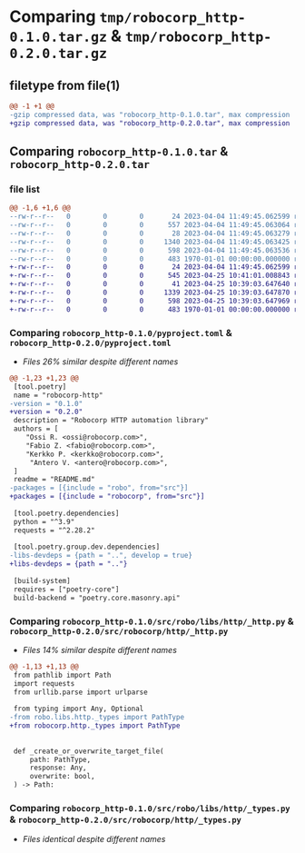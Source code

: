 # Comparing `tmp/robocorp_http-0.1.0.tar.gz` & `tmp/robocorp_http-0.2.0.tar.gz`

## filetype from file(1)

```diff
@@ -1 +1 @@
-gzip compressed data, was "robocorp_http-0.1.0.tar", max compression
+gzip compressed data, was "robocorp_http-0.2.0.tar", max compression
```

## Comparing `robocorp_http-0.1.0.tar` & `robocorp_http-0.2.0.tar`

### file list

```diff
@@ -1,6 +1,6 @@
--rw-r--r--   0        0        0       24 2023-04-04 11:49:45.062599 robocorp_http-0.1.0/README.md
--rw-r--r--   0        0        0      557 2023-04-04 11:49:45.063064 robocorp_http-0.1.0/pyproject.toml
--rw-r--r--   0        0        0       28 2023-04-04 11:49:45.063279 robocorp_http-0.1.0/src/robo/libs/http/__init__.py
--rw-r--r--   0        0        0     1340 2023-04-04 11:49:45.063425 robocorp_http-0.1.0/src/robo/libs/http/_http.py
--rw-r--r--   0        0        0      598 2023-04-04 11:49:45.063536 robocorp_http-0.1.0/src/robo/libs/http/_types.py
--rw-r--r--   0        0        0      483 1970-01-01 00:00:00.000000 robocorp_http-0.1.0/PKG-INFO
+-rw-r--r--   0        0        0       24 2023-04-04 11:49:45.062599 robocorp_http-0.2.0/README.md
+-rw-r--r--   0        0        0      545 2023-04-25 10:41:01.008843 robocorp_http-0.2.0/pyproject.toml
+-rw-r--r--   0        0        0       41 2023-04-25 10:39:03.647640 robocorp_http-0.2.0/src/robocorp/http/__init__.py
+-rw-r--r--   0        0        0     1339 2023-04-25 10:39:03.647870 robocorp_http-0.2.0/src/robocorp/http/_http.py
+-rw-r--r--   0        0        0      598 2023-04-25 10:39:03.647969 robocorp_http-0.2.0/src/robocorp/http/_types.py
+-rw-r--r--   0        0        0      483 1970-01-01 00:00:00.000000 robocorp_http-0.2.0/PKG-INFO
```

### Comparing `robocorp_http-0.1.0/pyproject.toml` & `robocorp_http-0.2.0/pyproject.toml`

 * *Files 26% similar despite different names*

```diff
@@ -1,23 +1,23 @@
 [tool.poetry]
 name = "robocorp-http"
-version = "0.1.0"
+version = "0.2.0"
 description = "Robocorp HTTP automation library"
 authors = [
 	"Ossi R. <ossi@robocorp.com>",
 	"Fabio Z. <fabio@robocorp.com>",
 	"Kerkko P. <kerkko@robocorp.com>",
     "Antero V. <antero@robocorp.com>",
 ]
 readme = "README.md"
-packages = [{include = "robo", from="src"}]
+packages = [{include = "robocorp", from="src"}]
 
 [tool.poetry.dependencies]
 python = "^3.9"
 requests = "^2.28.2"
 
 [tool.poetry.group.dev.dependencies]
-libs-devdeps = {path = "..", develop = true}
+libs-devdeps = {path = ".."}
 
 [build-system]
 requires = ["poetry-core"]
 build-backend = "poetry.core.masonry.api"
```

### Comparing `robocorp_http-0.1.0/src/robo/libs/http/_http.py` & `robocorp_http-0.2.0/src/robocorp/http/_http.py`

 * *Files 14% similar despite different names*

```diff
@@ -1,13 +1,13 @@
 from pathlib import Path
 import requests
 from urllib.parse import urlparse
 
 from typing import Any, Optional
-from robo.libs.http._types import PathType
+from robocorp.http._types import PathType
 
 
 def _create_or_overwrite_target_file(
     path: PathType,
     response: Any,
     overwrite: bool,
 ) -> Path:
```

### Comparing `robocorp_http-0.1.0/src/robo/libs/http/_types.py` & `robocorp_http-0.2.0/src/robocorp/http/_types.py`

 * *Files identical despite different names*

